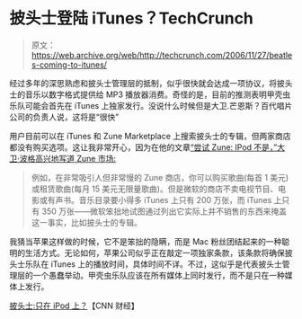 # 披头士登陆 iTunes？TechCrunch

> 原文：<https://web.archive.org/web/http://techcrunch.com/2006/11/27/beatles-coming-to-itunes/>

经过多年的深思熟虑和披头士管理层的抵制，似乎很快就会达成一项协议，将披头士的音乐以数字格式提供给 MP3 播放器消费。奇怪的是，目前的推测表明甲壳虫乐队可能会首先在 iTunes 上独家发行。没说什么时候但是大卫.芒恩斯？百代唱片公司的负责人说，这将是“很快”

用户目前可以在 iTunes 和 Zune Marketplace 上搜索披头士的专辑，但两家商店都没有购买选项。这让我非常开心，因为在他的文章[“尝试 Zune: IPod 不是，”大卫·波格高兴地写道 Zune 市场:](https://web.archive.org/web/20160915171809/http://www.nytimes.com/2006/11/09/technology/09pogue.html?pagewanted=1&ei=5088&en=0962b6eeca30ab50&ex=1320728400&partner=rssnyt&emc=rss) 

> 例如，在非常吸引人但非常慢的 Zune 商店，你可以购买歌曲(每首 1 美元)或租赁歌曲(每月 15 美元无限量歌曲)。但是微软的商店不卖电视节目、电影或有声书。音乐目录要小得多 iTunes 上只有 200 万张，而 iTunes 上只有 350 万张——微软笨拙地试图通过列出它实际上并不销售的东西来掩盖这一事实，比如披头士的专辑。

我猜当苹果这样做的时候，它不是笨拙的隐瞒，而是 Mac 粉丝团结起来的一种聪明的生活方式。无论如何，苹果公司似乎正在敲定一项独家条款，该条款将确保披头士乐队在 iTunes 上的播放时间，具体时间不详。不过，这似乎是代表披头士管理层的一个愚蠢举动。甲壳虫乐队应该在所有媒体上同时发行，而不是只在一种媒体上发行。

[披头士:只在 iPod 上？](https://web.archive.org/web/20160915171809/http://money.cnn.com/2006/11/22/technology/apple_beatles_ipod.fortune/index.htm?cnn=yes)【CNN 财经】